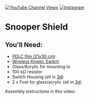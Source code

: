 [![YouTube Channel Views](https://img.shields.io/youtube/channel/views/UCz5BOU9J9pB_O0B8-rDjCWQ?style=flat&logo=youtube&logoColor=red&labelColor=white&color=ffed53)](https://www.youtube.com/channel/UCz5BOU9J9pB_O0B8-rDjCWQ) [![Instagram](https://img.shields.io/github/stars/veebch?style=flat&logo=github&logoColor=black&labelColor=white&color=ffed53)](https://www.instagram.com/v_e_e_b/)

# Snooper Shield

## You'll Need:

- [PDLC film (21x30 cm)](https://de.aliexpress.com/item/1005001397939923.html)
- [Wireless Kinetic Switch](https://de.aliexpress.com/item/1005008976707772.html)
- Glass/Acrylic for mounting to
- 100 kΩ resistor
- Switch Housing (stl in [3d](/3d))
- 2 x Foot for glass/acrylic (stl in [3d](/3d))

Assembly instructions in this video:


